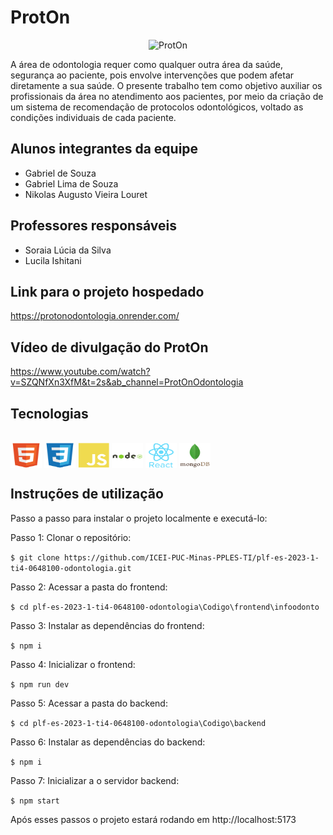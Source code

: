 # ProtOn

<p align="center">
  <img src="https://github.com/ICEI-PUC-Minas-PPLES-TI/plf-es-2023-1-ti4-0648100-odontologia/assets/90854484/e2006291-813c-4116-aa4f-9a4ce2878a47" alt="ProtOn">
</p>

A área de odontologia requer como qualquer outra área da saúde, segurança ao paciente, pois envolve intervenções que podem afetar diretamente a sua saúde. O presente trabalho tem como objetivo auxiliar os profissionais da área no atendimento aos pacientes, por meio da criação de um sistema de recomendação de protocolos odontológicos, voltado as condições individuais de cada paciente.

## Alunos integrantes da equipe

* Gabriel de Souza
* Gabriel Lima de Souza
* Nikolas Augusto Vieira Louret

## Professores responsáveis

* Soraia Lúcia da Silva
* Lucila Ishitani

## Link para o projeto hospedado

https://protonodontologia.onrender.com/

## Vídeo de divulgação do ProtOn

https://www.youtube.com/watch?v=SZQNfXn3XfM&t=2s&ab_channel=ProtOnOdontologia

## Tecnologias

<div style="display: inline_block"><br>
  <img align="center" alt="HTML" height="40" width="50" src="https://raw.githubusercontent.com/devicons/devicon/master/icons/html5/html5-original.svg">
  <img align="center" alt="CSS" height="40" width="50" src="https://raw.githubusercontent.com/devicons/devicon/master/icons/css3/css3-original.svg">
  <img align="center" alt="JS" height="40" width="50" src="https://raw.githubusercontent.com/devicons/devicon/master/icons/javascript/javascript-plain.svg">
  <img align="center" alt="NodeJS" height="40" width="50" src="https://raw.githubusercontent.com/devicons/devicon/master/icons/nodejs/nodejs-original-wordmark.svg">
  <img align="center" alt="React" height="40" width="50" src="https://raw.githubusercontent.com/devicons/devicon/master/icons/react/react-original-wordmark.svg">
  <img align="center" alt="MongoDB" height="40" width="50" src="https://raw.githubusercontent.com/devicons/devicon/master/icons/mongodb/mongodb-original-wordmark.svg">
</div>

## Instruções de utilização

Passo a passo para instalar o projeto localmente e executá-lo:

Passo 1: Clonar o repositório:

`$ git clone https://github.com/ICEI-PUC-Minas-PPLES-TI/plf-es-2023-1-ti4-0648100-odontologia.git`

Passo 2: Acessar a pasta do frontend:

`$ cd plf-es-2023-1-ti4-0648100-odontologia\Codigo\frontend\infoodonto`
 
Passo 3: Instalar as dependências do frontend:

`$ npm i`

Passo 4: Inicializar o frontend:

`$ npm run dev`

Passo 5: Acessar a pasta do backend:

`$ cd plf-es-2023-1-ti4-0648100-odontologia\Codigo\backend`
 
Passo 6: Instalar as dependências do backend:

`$ npm i`

Passo 7: Inicializar a o servidor backend:

`$ npm start`

Após esses passos o projeto estará rodando em http://localhost:5173
